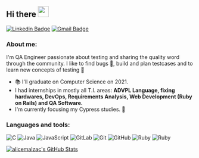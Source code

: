 ## Hi there <img src="https://github.com/rajput2107/rajput2107/blob/master/Assets/Hi.gif" width="29px">
[![Linkedin Badge](https://img.shields.io/badge/-alicemalzac-blue?style=flat&logo=Linkedin&logoColor=white&link=https://www.linkedin.com/in/alicemalzac/)](https://www.linkedin.com/in/alicemalzac/)
[![Gmail Badge](https://img.shields.io/badge/-alicelinsc.malzac-c14438?style=flat&logo=Gmail&logoColor=white&link=mailto:alicelinsc.malzac@gmail.com)](mailto:alicelinsc.malzac@gmail.com)

### About me:

  I'm QA Engineer passionate about testing and sharing the quality word through the community.
  I like to find bugs :bug:, build and plan testcases and to learn new concepts of testing 🚀 
  
- :books: I'll graduate on Computer Science on 2021.
- I had internships in mostly all T.I. areas: **ADVPL Language, fixing hardwares, DevOps, Requirements Analysis, Web Development (Ruby on Rails) and QA Software.**
- I'm currently focusing my Cypress studies. :robot: 

### Languages and tools:
![C](https://img.shields.io/badge/-A8B9CC?style=flat&logo=c&logoColor=white)
![Java](https://img.shields.io/badge/Java-orange?style=flat&logo=java&logoColor=white)
![JavaScript](https://img.shields.io/badge/-JavaScript-black?style=flat&logo=javascript) 
![GitLab](https://img.shields.io/badge/-GitLab-FCA121?style=flat&logo=gitlab)
![Git](https://img.shields.io/badge/-Git-black?style=flat&logo=git)
![GitHub](https://img.shields.io/badge/-GitHub-181717?style=flat&logo=github)
![Ruby](https://img.shields.io/badge/-Ruby%20on%20Rails-orange)
![Ruby](https://img.shields.io/badge/-Ruby%20on%20Rails-orange)

<a href="https://github.com/alicemalzac">
  <img src="https://github-readme-stats.vercel.app/api?username=alicemalzac&show_icons=true&theme=radical" alt="alicemalzac's GitHub Stats" />
</a>
